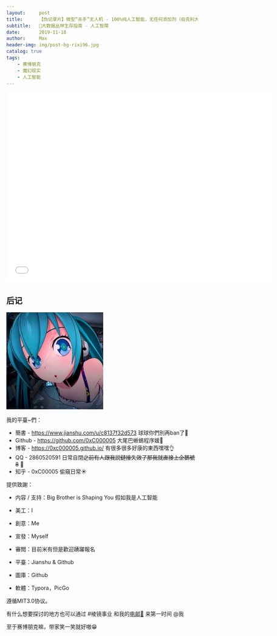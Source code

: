 ```yaml
---
layout:     post
title:      【伪记录片】微型“杀手”无人机 - 100%纯人工智能，无任何添加剂（伯克利大学）
subtitle:   🧐大数据丛林生存指南 - 人工智障
date:       2019-11-18
author:     Max
header-img: img/post-bg-rixi96.jpg
catalog: true
tags:
    - 赛博朋克
    - 魔幻现实
    - 人工智能
---
```

<iframe src="//player.bilibili.com/player.html?aid=75978628&cid=129963854&page=1" width="700px" height="500px" scrolling="no" border="0" frameborder="no" framespacing="0" allowfullscreen="true"> </iframe>

## 后记

![嘛~寫的這麽辛苦，就關注一下下嘛❤](https://raw.githubusercontent.com/0xC000005/image-hosting/master/20190615161058.jpg)

我的平臺~們：

- 簡書 - https://www.jianshu.com/u/c8137f32d573 球球你們別再ban了📕
- Github - https://github.com/0xC000005 大尾巴蜥蜴程序媛🦎
- 博客 - https://0xc000005.github.io/ 有很多很多好康的東西嘿嘿👌
- QQ - 2860520591 日常自閉~~之前有人跟我説鏈接失效了那我就直接上企鵝號8~~ 🐧
- 知乎 - 0xC00005 偷窺日常☀

提供致謝：



- 内容 / 支持：Big Brother is Shaping You 假如我是人工智能

- 美工：I

- 創意：Me

- 宣發：Myself

- 審閲：目前米有但是歡迎踴躍報名

- 平臺：Jianshu & Github

- 圖庫：Github

- 軟體：Typora，PicGo



遵循MIT3.0协议。

有什么想要探讨的地方也可以通过 #棱镜事业 和我的[电邮📧](0xc00005@gmail.com) 来第一时间 @我



至于赛博朋克嘛，带家笑一笑就好嗷😁
